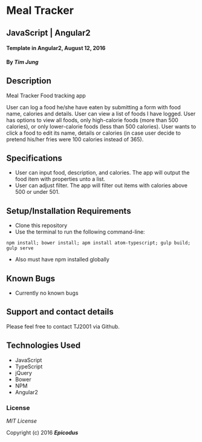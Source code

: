 # Meal Tracker
## JavaScript | Angular2

#### Template in Angular2, August 12, 2016

#### By _**Tim Jung**_

## Description
Meal Tracker
Food tracking app

User can log a food he/she have eaten by submitting a form with food name, calories and details.
User can view a list of foods I have logged.
User has options to view all foods, only high-calorie foods (more than 500 calories), or only lower-calorie foods (less than 500 calories).
User wants to click a food to edit its name, details or calories (in case user decide to pretend his/her fries were 100 calories instead of 365).

## Specifications

* User can input food, description, and calories. The app will output the food item with properties unto a list.
* User can adjust filter. The app will filter out items with calories above 500 or under 501.

## Setup/Installation Requirements

* Clone this repository
* Use the terminal to run the following command-line:
```
npm install; bower install; apm install atom-typescript; gulp build; gulp serve
```
* Also must have npm installed globally

## Known Bugs

* Currently no known bugs

## Support and contact details

Please feel free to contact TJ2001 via Github.

## Technologies Used

* JavaScript
* TypeScript
* jQuery
* Bower
* NPM
* Angular2

### License

*MIT License*

Copyright (c) 2016 **_Epicodus_**
